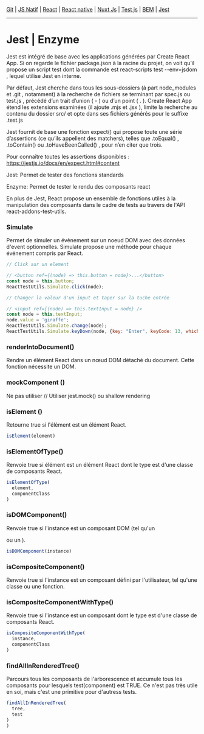 [Git](https://github.com/d0ganoo/Docs/blob/master/git.md) | [JS Natif](https://github.com/d0ganoo/Docs/blob/master/JS_Natif.md)   | [React](https://github.com/d0ganoo/Docs/blob/master/react.md) | [React native](https://github.com/d0ganoo/Docs/blob/master/react_native.md) | [Nuxt Js](https://github.com/d0ganoo/Docs/blob/master/nuxt.md) | [Test js](https://github.com/d0ganoo/Docs/blob/master/testJS.md) | [BEM](https://github.com/d0ganoo/Docs/blob/master/BEM.md) | [Jest](https://github.com/d0ganoo/Docs/blob/master/Jest.md)

***

# Jest | Enzyme

Jest est intégré de base avec les applications générées par Create React App. Si on regarde le fichier  package.json  à la racine du projet, on voit qu’il propose un script  test  dont la commande est  react-scripts test --env=jsdom  , lequel utilise Jest en interne.

Par défaut, Jest cherche dans tous les sous-dossiers (à part  node_modules  et  .git  , notamment) à la recherche de fichiers se terminant par  spec.js  ou  test.js  , précédé d’un trait d’union (  -  ) ou d’un point (  .  ).
Create React App étend les extensions examinées (il ajoute  .mjs  et  .jsx  ), limite la recherche au contenu du dossier  src/  et opte dans ses fichiers générés pour le suffixe  .test.js

Jest fournit de base une fonction  expect()  qui propose toute une série d’assertions (ce qu’ils appellent des matchers), telles que  .toEqual()  ,  .toContain()  ou  .toHaveBeenCalled()  , pour n’en citer que trois.

Pour connaître toutes les assertions disponibles : 
https://jestjs.io/docs/en/expect.html#content

Jest: Permet de tester des fonctions standards

Enzyme: Permet de tester le rendu des composants react

En plus de Jest, React propose un ensemble de fonctions utiles à la manipulation des composants dans le cadre de tests au travers de l'API react-addons-test-utils.

### Simulate

Permet de simuler un évènement sur un noeud DOM avec des données d'event optionnelles.
Simulate propose une méthode pour chaque événement compris par React.

```Javascript
// Click sur un element

// <button ref={(node) => this.button = node}>...</button>
const node = this.button;
ReactTestUtils.Simulate.click(node);

// Changer la valeur d'un input et taper sur la tuche entrée

// <input ref={(node) => this.textInput = node} />
const node = this.textInput;
node.value = 'giraffe';
ReactTestUtils.Simulate.change(node);
ReactTestUtils.Simulate.keyDown(node, {key: "Enter", keyCode: 13, which: 13});

```
### renderIntoDocument()

Rendre un élément React dans un nœud DOM détaché du document. Cette fonction nécessite un DOM.

### mockComponent ()

Ne pas utiliser  // Utiliser jest.mock() ou shallow rendering

### isElement ()

Retourne true si l'élément est un élément React.

```Javascript
isElement(element)
```

### isElementOfType()

Renvoie true si élément est un élément React dont le type est d'une classe de composants React.

```Javascript
isElementOfType(
  element,
  componentClass
)
```
### isDOMComponent()

Renvoie true si l'instance est un composant DOM (tel qu'un <div> ou un <span>).
  
```Javascript
isDOMComponent(instance)
```

### isCompositeComponent()

Renvoie true si l'instance est un composant défini par l'utilisateur, tel qu'une classe ou une fonction.

### isCompositeComponentWithType()

Renvoie true si l'instance est un composant dont le type est d'une classe de composants React.

```Javascript
isCompositeComponentWithType(
  instance,
  componentClass
)
```

### findAllInRenderedTree()

Parcours tous les composants de l'arborescence et accumule tous les composants pour lesquels test(component) est TRUE.
Ce n'est pas très utile en soi, mais c'est une primitive pour d'autress tests.

```Javascript
findAllInRenderedTree(
  tree,
  test
)
)
```

